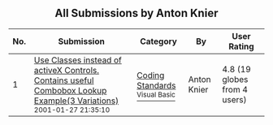 ﻿<div align="center">

## All Submissions by Anton Knier

</div>

No.  | Submission | Category | By   | User Rating
---- | ---------- | -------- | ---- | -----------
1 | [Use Classes instead of activeX Controls\. Contains useful Combobox Lookup Example\(3 Variations\)<br /><sup>2001-01-27 21:35:10</sup>](https://github.com/Planet-Source-Code/anton-knier-use-classes-instead-of-activex-controls-contains-useful-combobox-lookup-exampl__1-14756) | [Coding Standards<br /><sup>Visual Basic</sup>](../ByCategory/coding-standards__1-43.md) | Anton Knier | 4.8 (19 globes from 4 users)
